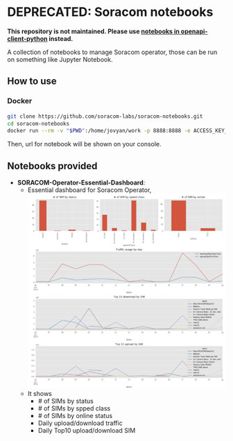 # DEPRECATED: Soracom notebooks

**This repository is not maintained. Please use [notebooks in openapi-client-python](https://github.com/soracom-labs/openapi-client-python) instead.**

A collection of notebooks to manage Soracom operator, those can be run on something like Jupyter Notebook.

## How to use

### Docker

```bash
git clone https://github.com/soracom-labs/soracom-notebooks.git
cd soracom-notebooks
docker run --rm -v "$PWD":/home/jovyan/work -p 8888:8888 -e ACCESS_KEY_ID=${YOUR_SORACOM_ACCESS_KEY_ID} -e ACCESS_KEY=${YOUR_SORACOM_ACCESS_KEY} jupyter/pyspark-notebook
```

Then, url for notebook will be shown on your console.

## Notebooks provided

- **SORACOM-Operator-Essential-Dashboard**: 
  - Essential dashboard for Soracom Operator, 
  ![Example](./asset/img/soracom-report.png)
  - It shows
    - \# of SIMs by status
    - \# of SIMs by spped class
    - \# of SIMs by online status
    - Daily upload/download traffic
    - Daily Top10 upload/download SIM
